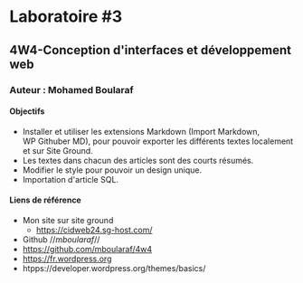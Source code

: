 # Laboratoire #3
## 4W4-Conception d'interfaces et développement web
### Auteur : Mohamed Boularaf

####    Objectifs
- Installer et utiliser les extensions Markdown (Import Markdown, 	
  WP Githuber MD), pour pouvoir exporter les différents textes localement et sur Site Ground.
- Les textes dans chacun des articles sont des courts résumés.
- Modifier le style pour pouvoir un design unique.
- Importation d'article SQL.

#### Liens de référence 
- Mon site sur site ground
    - https://cidweb24.sg-host.com/
- Github //*mboularaf*//
- https://github.com/mboularaf/4w4
- https://fr.wordpress.org
- htpps://developer.wordpress.org/themes/basics/ 